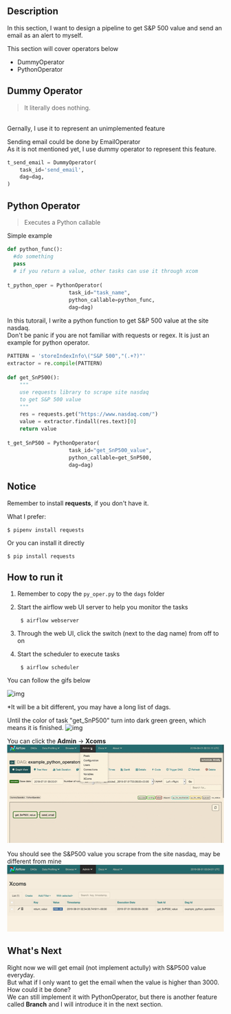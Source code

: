 Description
------------
In this section, I want to design a pipeline to get S&P 500 value and send an email as an alert to myself.

This section will cover operators below
- DummyOperator
- PythonOperator


Dummy Operator
------------
>  It literally does nothing.
<br>
Gernally, I use it to represent an unimplemented feature

Sending email could be done by EmailOperator
<br>
As it is not mentioned yet, I use dummy operator to represent this feature.
```python
t_send_email = DummyOperator(
    task_id='send_email',
    dag=dag,
)
```

Python Operator
------------
> Executes a Python callable

Simple example

```python
def python_func():
  #do something
  pass
  # if you return a value, other tasks can use it through xcom

t_python_oper = PythonOperator(
                    task_id="task_name",
                    python_callable=python_func,
                    dag=dag)
```

In this tutorail, I write a python function to get S&P 500 value at the site nasdaq.
<br>
Don't be panic if you are not familiar with requests or regex. It is just an example for python operator.

```python
PATTERN = 'storeIndexInfo\("S&P 500","(.+?)"'
extractor = re.compile(PATTERN)

def get_SnP500():
    """
    use requests library to scrape site nasdaq
    to get S&P 500 value
    """
    res = requests.get("https://www.nasdaq.com/")
    value = extractor.findall(res.text)[0]
    return value

t_get_SnP500 = PythonOperator(
                    task_id="get_SnP500_value",
                    python_callable=get_SnP500,
                    dag=dag)
```


Notice
------------

Remember to install **requests**, if you don't have it.

What I prefer:

    $ pipenv install requests

Or you can install it directly

    $ pip install requests

How to run it
------------
1. Remember to copy the `py_oper.py` to the `dags` folder
2. Start the airflow web UI server to help you monitor the tasks

        $ airflow webserver

3. Through the web UI, click the switch (next to the dag name) from off to on
4. Start the scheduler to execute tasks

        $ airflow scheduler


You can follow the gifs below
<br>

![img](imgs/1.gif)

*It will be a bit different, you may have a long list of dags.

Until the color of task "get_SnP500" turn into dark green green, which means it is finished.
![img](imgs/2.gif)

You can click the **Admin** -> **Xcoms**
![img](imgs/3.gif)

You should see the S&P500 value you scrape from the site nasdaq, may be different from mine
![img](imgs/4.png)


What's Next
------------
Right now we will get email (not implement actully) with S&P500 value everyday.
<br>
But what if I only want to get the email when the value is higher than 3000.
<br>
How could it be done?
<br>
We can still implement it with PythonOperator, but there is another feature called **Branch** and I will introduce it in the next section.
